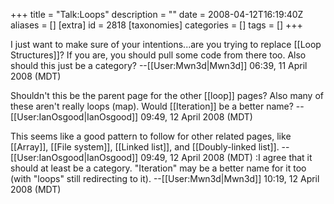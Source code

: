 +++
title = "Talk:Loops"
description = ""
date = 2008-04-12T16:19:40Z
aliases = []
[extra]
id = 2818
[taxonomies]
categories = []
tags = []
+++

I just want to make sure of your intentions...are you trying to replace [[Loop Structures]]? If you are, you should pull some code from there too. Also should this just be a category? --[[User:Mwn3d|Mwn3d]] 06:39, 11 April 2008 (MDT)

Shouldn't this be the parent page for the other [[loop]] pages? Also many of these aren't really loops (map). Would [[Iteration]] be a better name? --[[User:IanOsgood|IanOsgood]] 09:49, 12 April 2008 (MDT)

This seems like a good pattern to follow for other related pages, like [[Array]], [[File system]], [[Linked list]], and [[Doubly-linked list]]. --[[User:IanOsgood|IanOsgood]] 09:49, 12 April 2008 (MDT)
:I agree that it should at least be a category. "Iteration" may be a better name for it too (with "loops" still redirecting to it). --[[User:Mwn3d|Mwn3d]] 10:19, 12 April 2008 (MDT)

